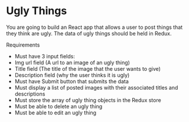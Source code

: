 # Ugly Things

You are going to build an React app that allows a user to post things that they think are ugly. The data of ugly things should be held in Redux.

Requirements
* Must have 3 input fields:
* Img url field (A url to an image of an ugly thing)
* Title field (The title of the image that the user wants to give)
* Description field (why the user thinks it is ugly)
* Must have Submit button that submits the data
* Must display a list of posted images with their associated titles and descriptions
* Must store the array of ugly thing objects in the Redux store
* Must be able to delete an ugly thing
* Must be able to edit an ugly thing
